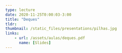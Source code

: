 ```yaml
---
type: lecture
date: 2020-11-25T0:00:03-3:00
title: "Deques"
tldr:
thumbnail: /static_files/presentations/pilhas.jpg
links: 
    - url: /assets/aulas/deques.pdf
      name: [Slides]
---
```



